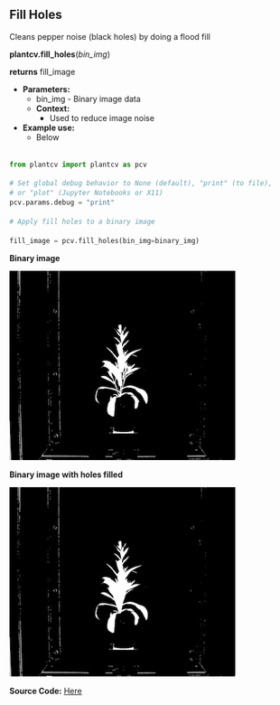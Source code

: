 ## Fill Holes

Cleans pepper noise (black holes) by doing a flood fill 

**plantcv.fill_holes**(*bin_img*)

**returns** fill_image

- **Parameters:**
    - bin_img - Binary image data
  - **Context:**
    - Used to reduce image noise
- **Example use:**
    - Below

```python

from plantcv import plantcv as pcv

# Set global debug behavior to None (default), "print" (to file), 
# or "plot" (Jupyter Notebooks or X11)
pcv.params.debug = "print"

# Apply fill holes to a binary image 

fill_image = pcv.fill_holes(bin_img=binary_img)

```

**Binary image**

![Screenshot](img/documentation_images/fill_holes/fill_holes_mask.jpg)

**Binary image with holes filled**

![Screenshot](img/documentation_images/fill_holes/filled_holes.jpg)

**Source Code:** [Here](https://github.com/danforthcenter/plantcv/blob/master/plantcv/plantcv/fill_holes.py)
